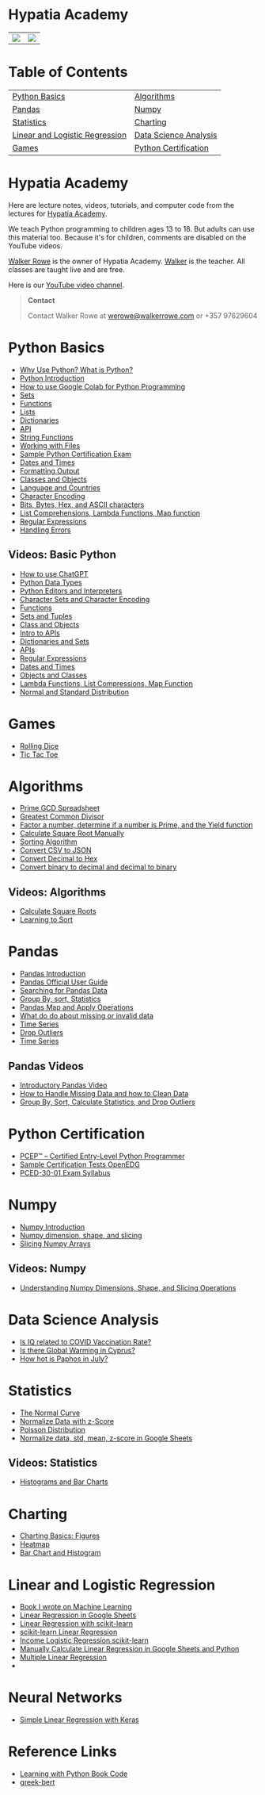 # Hypatia Academy 
<table>
<tr>
  <td><img src="https://github.com/werowe/HypatiaAcademy/blob/master/images/logo.png"/></td>
<td><img src="https://github.com/werowe/HypatiaAcademy/blob/master/images/hypatia.png"/></td>
  </tr>
</table>

# Table of Contents
|   |   | 
| --- | --- |  
| [Python Basics](#python-basics) |  [Algorithms](#algorithms) |
| [Pandas](#pandas) |  [Numpy](#numpy) |  
| [Statistics](#statistics)  | [Charting](#charting) | 
| [Linear and Logistic Regression](#linear-and-logistic-regression) | [Data Science Analysis](#data-science-analysis) | 
| [Games](#games) | [Python Certification](python-certification) |   


# Hypatia Academy


Here are lecture notes, videos, tutorials, and computer code from the lectures for [Hypatia Academy](https://hypatiaacademy.io/en/index.html).   

We teach Python programming to children ages 13 to 18.  But adults can use this material too.  Because it's for children, comments are disabled on the YouTube videos.

[Walker Rowe](https://walkercodetutorials.com/) is the owner of Hypatia Academy.  [Walker](https://www.linkedin.com/in/walkerrowe/) is the teacher.  All classes are taught live and are free.  

Here is our [YouTube video channel](https://www.youtube.com/channel/UCmdy7GcXxuzetz1yWTTrLEA).  

> **Contact**
>
> Contact Walker Rowe at werowe@walkerrowe.com or +357 97629604



# Python Basics  

* [Why Use Python?  What is Python?](https://github.com/werowe/HypatiaAcademy/blob/master/class/what%20is%20python.md)
* [Python Introduction](https://github.com/werowe/HypatiaAcademy/blob/0978ae18babfcb5a1be3496f3458b157e61f2533/class/25_april_2023_intro.ipynb)
* [How to use Google Colab for Python Programming](https://youtu.be/JwIaYnrM7Oc)
* [Sets](https://github.com/werowe/HypatiaAcademy/blob/master/class/july_21_2023_sets.ipynb)
* [Functions](https://github.com/werowe/HypatiaAcademy/blob/master/basics/functions.ipynb)
* [Lists](https://github.com/werowe/HypatiaAcademy/blob/master/basics/Array.ipynb)
* [Dictionaries](https://github.com/werowe/HypatiaAcademy/blob/master/basics/dictionaries.ipynb)
* [API](https://github.com/werowe/HypatiaAcademy/blob/master/class/october_6_2023_api_introduction.ipynb)
* [String Functions](https://github.com/werowe/HypatiaAcademy/blob/master/classNotes/String%20exercises%20II.ipynb) 
 * [Working with Files](https://github.com/werowe/HypatiaAcademy/blob/master/basics/working%20with%20files.ipynb)
* [Sample Python Certification Exam](https://github.com/werowe/HypatiaAcademy/blob/master/class/sample-python-exam.pdf)
* [Dates and Times](https://github.com/werowe/HypatiaAcademy/blob/master/class/November_2_2023_dates_and_times.ipynb)
* [Formatting Output](https://github.com/werowe/HypatiaAcademy/blob/master/basics/formattedOutput.ipynb)
 * [Classes and Objects](https://github.com/werowe/HypatiaAcademy/blob/master/basics/Class%20and%20objects.ipynb)
* [Language and Countries](https://github.com/werowe/HypatiaAcademy/blob/master/basics/Localization.ipynb)
* [Character Encoding](https://github.com/werowe/HypatiaAcademy/blob/master/class/27_june_2023_cyrillic_alphabet.ipynb)
* [Bits, Bytes, Hex, and ASCII characters](https://github.com/werowe/HypatiaAcademy/blob/master/basics/bitsAndBytes.ipynb)
* [List Comprehensions, Lambda Functions, Map function](https://github.com/werowe/HypatiaAcademy/blob/master/class/30_june_2023_list_comprehensions_lambda_functions.ipynb)
 * [Regular Expressions](https://github.com/werowe/HypatiaAcademy/blob/master/class/30_june_2023_regular_expressions.ipynb)
* [Handling Errors](https://github.com/werowe/HypatiaAcademy/blob/master/class/novembe4_28_2023_handling_errors.ipynb)

    
 
## Videos: Basic Python 
 * [How to use ChatGPT](https://www.youtube.com/TJWUugGb3B4)
 * [Python Data Types](https://youtu.be/oVk6z4sfzAQ)
* [Python Editors and Interpreters](https://youtu.be/oXvs7cZ84PQ)
*  [Character Sets and Character Encoding](https://youtu.be/nVdgxm0ah1c)
* [Functions](https://youtu.be/N3iFuashvjM)
* [Sets and Tuples](https://www.youtube.com/watch?v=qonWnyqBalg)
* [Class and Objects](https://youtu.be/DLM9lD0yUdg) 
* [Intro to APIs](https://youtu.be/r7NW4C3yl64)
* [Dictionaries and Sets](https://www.youtube.com/watch?v=gtabHRGQmU0)
* [APIs](https://www.youtube.com/watch?v=pIssp53kA3s)
* [Regular Expressions](https://www.youtube.com/watch?v=k6HjYoYrv9g)
* [Dates and Times](https://www.youtube.com/watch?v=n49HUEBaXSU)
* [Objects and Classes](https://www.youtube.com/watch?v=0UW3MdDXql0)
* [Lambda Functions, List Compressions, Map Function](https://www.youtube.com/watch?v=qKIIzEb3ucA)
* [Normal and Standard Distribution](https://www.youtube.com/watch?v=wPIJ7_0Ix1g)
  
# Games

* [Rolling Dice](https://github.com/werowe/HypatiaAcademy/blob/master/assignment/rollDice.ipynb)
* [Tic Tac Toe](https://github.com/werowe/HypatiaAcademy/blob/master/class/7_july_2023_ticTacToe.ipynb)

 
# Algorithms
 
* [Prime GCD Spreadsheet](https://docs.google.com/spreadsheets/d/1ckIQ-8qxSNhJm856xxLvpDQjkSnIAQMxPAhLhdoMJl8/edit?usp=sharing)
* [Greatest Common Divisor](https://github.com/werowe/HypatiaAcademy/blob/master/class/13_june_2023_gcd.ipynb)
* [Factor a number, determine if a number is Prime, and the Yield function](https://github.com/werowe/HypatiaAcademy/blob/master/class/factor_number.ipynb)
* [Calculate Square Root Manually](https://github.com/werowe/HypatiaAcademy/blob/master/algorithms/squareRoot.ipynb)
* [Sorting Algorithm](https://github.com/werowe/HypatiaAcademy/blob/master/class/26-may-2023-sorting-algorithms.ipynb)
 * [Convert CSV to JSON](https://github.com/werowe/HypatiaAcademy/blob/master/basics/convertCSVtoJSON.py)
 * [Convert Decimal to Hex](https://github.com/werowe/HypatiaAcademy/blob/master/classNotes/decimal%20to%20hex.ipynb)
* [Convert binary to decimal and decimal to binary](https://github.com/werowe/HypatiaAcademy/blob/master/class/9-june-2023-Bin_to_Decimal.ipynb)
 
## Videos: Algorithms
* [Calculate Square Roots](https://youtu.be/6u6oOUiia2Q)
* [Learning to Sort](https://www.youtube.com/watch?v=6T6VNN8Qs4I)

# Pandas 

* [Pandas Introduction](https://github.com/werowe/HypatiaAcademy/blob/master/pandas/Pandas_Introduction_Video.ipynb)
* [Pandas Official User Guide](https://pandas.pydata.org/pandas-docs/stable/user_guide/index.html)
* [Searching for Pandas Data](https://github.com/werowe/HypatiaAcademy/blob/master/pandas/pandas_search.ipynb)
* [Group By, sort, Statistics](https://github.com/werowe/HypatiaAcademy/blob/master/pandas/pandas_statistics.ipynb)
* [Pandas Map and Apply Operations](https://github.com/werowe/HypatiaAcademy/blob/master/pandas/2024_04_23_pandas_map.ipynb)
* [What do do about missing or invalid data](https://github.com/werowe/HypatiaAcademy/blob/master/pandas/pandas_missing_data.ipynb)
* [Time Series](https://github.com/werowe/HypatiaAcademy/blob/master/pandas/2024_04_23_time_series.ipynb)
* [Drop Outliers](https://github.com/werowe/HypatiaAcademy/blob/master/pandas/pandas_drop_outliers.ipynb)
* [Time Series](https://github.com/werowe/HypatiaAcademy/blob/master/pandas/time_series.ipynb)


## Pandas Videos  
* [Introductory Pandas Video](https://youtu.be/3QSzdL6ikLI)
* [How to Handle Missing Data and how to Clean Data](https://youtu.be/6N_ncQjdcAU)
* [Group By, Sort, Calculate Statistics, and Drop Outliers](https://youtu.be/DLcItcrPEgE)


# Python Certification
* [PCEP™ – Certified Entry-Level Python Programmer](https://pythoninstitute.org/pcep)
* [Sample Certification Tests OpenEDG](https://edube.org/)
* [PCED-30-01 Exam Syllabus](https://pythoninstitute.org/pced-exam-syllabus)

  

# Numpy 

* [Numpy Introduction](https://github.com/werowe/HypatiaAcademy/blob/master/numpy/numpy_tutorial_start.ipynb)
* [Numpy dimension, shape, and slicing](https://github.com/werowe/HypatiaAcademy/blob/master/numpy/numpy_dimensions_and_arrays_video.ipynb)
* [Slicing Numpy Arrays](https://github.com/werowe/HypatiaAcademy/blob/master/classNotes/14%20july%202021%20numpy%20dimensions%20and%20slicing.ipynb)

## Videos: Numpy
* [Understanding Numpy Dimensions, Shape, and Slicing Operations](https://www.youtube.com/watch?v=CgA0EQjkxlk)

 
# Data Science Analysis
 * [Is IQ related to COVID Vaccination Rate?](https://github.com/werowe/HypatiaAcademy/blob/master/classNotes/vaccines%20versus%20IQ%20linear%20regression.ipynb)
 *  [Is there Global Warming in Cyprus?](https://github.com/werowe/HypatiaAcademy/blob/master/assignment/Paphosweather.ipynb)
 *  [How hot is Paphos in July?](https://github.com/werowe/HypatiaAcademy/blob/master/numpy/paphosWeatherSummerHottestJuly2023.ipynb)


# Statistics
* [The Normal Curve](https://github.com/werowe/HypatiaAcademy/blob/master/numpy/october-20-2023-normal-curve--and-weibull-distribution.ipynb)
* [Normalize Data with z-Score](https://github.com/werowe/HypatiaAcademy/blob/master/numpy/10th_october_zscore.ipynb)
* [Poisson Distribution](https://github.com/werowe/HypatiaAcademy/blob/master/stats/october_27_2023_poisson_distribution.ipynb)
* [Normalize data, std, mean, z-score in Google Sheets](https://docs.google.com/spreadsheets/d/1Ni3RoBJ_f2ABnMYY2yJGuvPD7z-UeUezsFAcL78yIoo/edit?usp=sharing)


## Videos: Statistics
* [Histograms and Bar Charts](https://youtu.be/SjaEyATOeDo)
    
# Charting

* [Charting Basics: Figures](https://github.com/werowe/HypatiaAcademy/blob/master/charting/2023_03_19_charting.ipynb)
* [Heatmap](https://github.com/werowe/HypatiaAcademy/blob/master/charts/2023_03_26_charting_heatmap.ipynb)
* [Bar Chart and Histogram](https://github.com/werowe/HypatiaAcademy/blob/master/charts/2023-03-09-histogram-barchart.ipynb)

# Linear and Logistic Regression

* [Book I wrote on Machine Learning](https://drive.google.com/file/d/1um0BBueBzgHyx9WsWbIBxUUDELOG_Q1M/view)
* [Linear Regression in Google Sheets](https://docs.google.com/spreadsheets/d/1-IFkDXQfhpKuUXGRNqLGaHmnELe2kYQZAm487fhz1WI/edit?usp=sharing)
*  [Linear Regression with scikit-learn](https://github.com/werowe/HypatiaAcademy/blob/master/classNotes/linearRegressionwithScikit-Learn.ipynb)
* [scikit-learn Linear Regression](https://github.com/werowe/HypatiaAcademy/blob/master/numpy/November_7_scikit_learn_linear_regression.ipynb)
*  [Income Logistic Regression scikit-learn](https://github.com/werowe/HypatiaAcademy/blob/master/numpy/22_december_sklearn_logisticregression.ipynb)
*  [Manually Calculate Linear Regression in Google Sheets and Python](https://github.com/werowe/HypatiaAcademy/blob/master/ml/manually_calculate_linear_regression.ipynb)
*  [Multiple Linear Regression](https://github.com/werowe/HypatiaAcademy/blob/master/ml/multiple_linear_regression.ipynb)
*  

# Neural Networks

* [Simple Linear Regression with Keras](https://github.com/werowe/HypatiaAcademy/blob/master/ml/simple_linear_regression_keras_neural_networkd.ipynb)

# Reference Links
*  [Learning with Python Book Code](https://github.com/fchollet/deep-learning-with-python-notebooks)
*  [greek-bert](https://github.com/nlpaueb/greek-bert)





 

 
  
 

  



